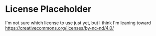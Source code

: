 # License Placeholder

I'm not sure which license to use just yet, but I think I'm leaning toward
https://creativecommons.org/licenses/by-nc-nd/4.0/
